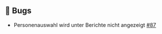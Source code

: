 ## 🐞 Bugs

- Personenauswahl wird unter Berichte nicht angezeigt [#87](https://github.com/focus-shift/zeiterfassung/issues/87)
